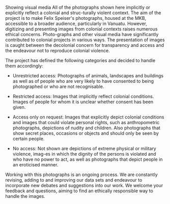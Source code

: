 Showing visual media All of the photographs shown here implicitly or explicitly reflect a colonial and struc-turally violent context. The aim of the project is to make Felix Speiser's photographs, housed at the MKB, accessible to a broader audience, particularly in Vanuatu. However, digitizing and presenting images from colonial contexts raises numerous ethical concerns. Photo-graphs and other visual media have significantly contributed to colonial projects in various ways. The presentation of images is caught between the decolonial concern for transparency and access and the endeavour not to reproduce colonial violence.

The project has defined the following categories and decided to handle them accordingly:

- Unrestricted access: Photographs of animals, landscapes and buildings as well as of people who are very likely to have consented to being photographed or who are not recognisable.

- Restricted access: Images that implicitly reflect colonial conditions. Images of people for whom it is unclear whether consent has been given.

- Access only on request: Images that explicitly depict colonial conditions and images that could violate personal rights, such as anthropometric photographs, depictions of nudity and children. Also photographs that show secret places, occasions or objects and should only be seen by certain people.

- No access: Not shown are depictions of extreme physical or military violence, imag-es in which the dignity of the persons is violated and who have no power to act, as well as photographs that depict people in an eroticised manner.

Working with this photographs is an ongoing process. We are constantly revising, adding to and improving our data sets and endeavour to incorporate new debates and suggestions into our work. We welcome your feedback and questions, aiming to find an ethically responsible way to handle the images.
